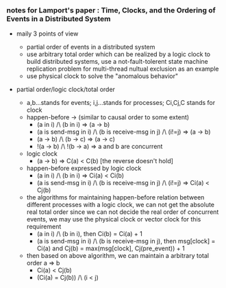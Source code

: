 ### notes for Lamport's paper : Time, Clocks, and the Ordering of Events in a Distributed System

+ maily 3 points of view 
    + partial order of events in a distributed system 
    + use arbitrary total order which can be realized by a logic clock to build distributed systems, use a not-fault-tolerent state machine replication problem for multi-thread nultual exclusion as an example 
    + use physical clock to solve the "anomalous behavior"


+ partial order/logic clock/total order 
    + a,b...stands for events; i,j...stands for processes; Ci,Cj,C stands for clock
    + happen-before -> (similar to causal order to some extent)
        + (a in i) /\ (b in i) => (a -> b)
        + (a is send-msg in i) /\ (b is receive-msg in j) /\ (i!=j) =>  (a -> b)
        + (a -> b) /\ (b -> c) => (a -> c) 
        + !(a -> b) /\ !(b -> a) => a and b are concurrent 
    + logic clock 
        + (a -> b) => C(a) < C(b) [the reverse doesn't hold]
    + happen-before expressed by logic clock 
        + (a in i) /\ (b in i) => Ci(a) < Ci(b)
        + (a is send-msg in i) /\ (b is receive-msg in j) /\ (i!=j) =>  Ci(a) < Cj(b)
    + the algorithms for maintaining happen-before relation between different processes with a logic clock, we can not get the absolute real total order since we can not decide the real order of concurrent events, we may use the physical clock or vector clock for this requirement
        + (a in i) /\ (b in i), then Ci(b) = Ci(a) + 1 
        + (a is send-msg in i) /\ (b is receive-msg in j), then msg[clock] = Ci(a) and Cj(b) = max(msg[clock], Cj(pre_event)) + 1  
    + then based on above algorithm, we can maintain a arbitrary total order a => b
        + Ci(a) < Cj(b)
        + (Ci(a) = Cj(b)) /\ (i < j)

